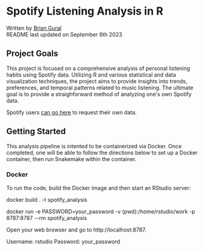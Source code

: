 # Spotify Listening Analysis in R

Written by [Brian Gural](https://www.linkedin.com/in/brian-gural-09bb60128/) \
README last updated on September 6th 2023

## Project Goals

This project is focused on a comprehensive analysis of personal listening habits using Spotify data. Utilizing R and various statistical and data visualization techniques, the project aims to provide insights into trends, preferences, and temporal patterns related to music listening. The ultimate goal is to provide a straighforward method of analyzing one's own Spotify data. 

Spotify users [can go here](https://www.spotify.com/us/account/privacy/) to request their own data. 


## Getting Started 

This analysis pipeline is intented to be containerized via Docker. Once completed, one will be able to follow the directions below to set up a Docker container, then run Snakemake within the container.

### Docker

To run the code, build the Docker image and then start an RStudio server:

docker build . -t spotify_analysis

docker run -e PASSWORD=your_password -v (pwd):/home/rstudio/work -p 8787:8787 --rm spotify_analysis

Open your web browser and go to http://localhost:8787.

Username: rstudio
Password: your_password
